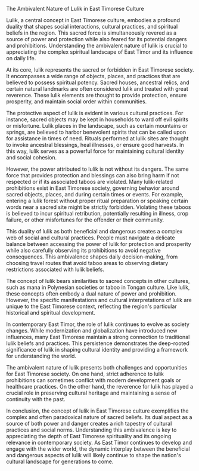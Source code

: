 The Ambivalent Nature of Lulik in East Timorese Culture

Lulik, a central concept in East Timorese culture, embodies a profound duality that shapes social interactions, cultural practices, and spiritual beliefs in the region. This sacred force is simultaneously revered as a source of power and protection while also feared for its potential dangers and prohibitions. Understanding the ambivalent nature of lulik is crucial to appreciating the complex spiritual landscape of East Timor and its influence on daily life.

At its core, lulik represents the sacred or forbidden in East Timorese society. It encompasses a wide range of objects, places, and practices that are believed to possess spiritual potency. Sacred houses, ancestral relics, and certain natural landmarks are often considered lulik and treated with great reverence. These lulik elements are thought to provide protection, ensure prosperity, and maintain social order within communities.

The protective aspect of lulik is evident in various cultural practices. For instance, sacred objects may be kept in households to ward off evil spirits or misfortune. Lulik places in the landscape, such as certain mountains or springs, are believed to harbor benevolent spirits that can be called upon for assistance in times of need. Rituals performed at lulik sites are thought to invoke ancestral blessings, heal illnesses, or ensure good harvests. In this way, lulik serves as a powerful force for maintaining cultural identity and social cohesion.

However, the power attributed to lulik is not without its dangers. The same force that provides protection and blessings can also bring harm if not respected or if its associated taboos are violated. Many lulik-related prohibitions exist in East Timorese society, governing behavior around sacred objects, places, and during certain times or events. For example, entering a lulik forest without proper ritual preparation or speaking certain words near a sacred site might be strictly forbidden. Violating these taboos is believed to incur spiritual retribution, potentially resulting in illness, crop failure, or other misfortunes for the offender or their community.

This duality of lulik as both beneficial and dangerous creates a complex web of social and cultural practices. People must navigate a delicate balance between accessing the power of lulik for protection and prosperity while also carefully observing its prohibitions to avoid negative consequences. This ambivalence shapes daily decision-making, from choosing travel routes that avoid taboo areas to observing dietary restrictions associated with lulik beliefs.

The concept of lulik bears similarities to sacred concepts in other cultures, such as mana in Polynesian societies or taboo in Tongan culture. Like lulik, these concepts often embody a dual nature of power and prohibition. However, the specific manifestations and cultural interpretations of lulik are unique to the East Timorese context, reflecting the region's particular historical and spiritual development.

In contemporary East Timor, the role of lulik continues to evolve as society changes. While modernization and globalization have introduced new influences, many East Timorese maintain a strong connection to traditional lulik beliefs and practices. This persistence demonstrates the deep-rooted significance of lulik in shaping cultural identity and providing a framework for understanding the world.

The ambivalent nature of lulik presents both challenges and opportunities for East Timorese society. On one hand, strict adherence to lulik prohibitions can sometimes conflict with modern development goals or healthcare practices. On the other hand, the reverence for lulik has played a crucial role in preserving cultural heritage and maintaining a sense of continuity with the past.

In conclusion, the concept of lulik in East Timorese culture exemplifies the complex and often paradoxical nature of sacred beliefs. Its dual aspect as a source of both power and danger creates a rich tapestry of cultural practices and social norms. Understanding this ambivalence is key to appreciating the depth of East Timorese spirituality and its ongoing relevance in contemporary society. As East Timor continues to develop and engage with the wider world, the dynamic interplay between the beneficial and dangerous aspects of lulik will likely continue to shape the nation's cultural landscape for generations to come.